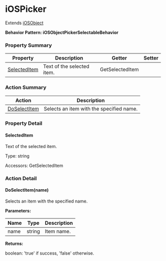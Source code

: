 # iOSPicker

Extends [iOSObject](iOSObject.md)





**Behavior Pattern: iOSObjectPickerSelectableBehavior**


<!-- ============================== property summary ========================== -->

	

### Property Summary

| **Property** | **Description** | **Getter** | **Setter** |
| ------------ | --------------- | ---------- | ---------- |
| [SelectedItem](#SelectedItem) | Text of the selected item. | GetSelectedItem |  |



	
<!-- ============================== action summary ========================== -->



### Action Summary

|  **Action** | **Description** | 
| ----------- | --------------- |
|	[DoSelectItem](#DoSelectItem) | Selects an item with the specified name. |




<!-- ============================== property detail ========================== -->
	
### Property Detail
		
<a name="SelectedItem"></a>
#### SelectedItem


Text of the selected item.

			
	
			
Type: string
			
			
Accessors: GetSelectedItem
			
		
	
	
<!-- ============================== action detail ========================== -->
	
### Action Detail
		
<a name="DoSelectItem"></a>    
#### DoSelectItem(name)

Selects an item with the specified name.


**Parameters:**

|	**Name** | **Type** | **Description** |
| ---------- | -------- | --------------- |
| name | string |	Item name. |




**Returns:**

boolean: 'true' if success, 'false' otherwise.



<a name="see.also.iospicker.doselectitem"></a>

	

